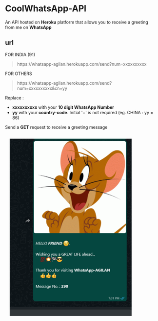 # CoolWhatsApp-API
An API hosted on **Heroku** platform that allows you to receive a greeting from me on **WhatsApp**

## url
FOR INDIA (91)
> htt<span>ps://</span>whatsapp-agilan.herokuapp.com/send?num=xxxxxxxxxx

FOR OTHERS 
> htt<span>ps://</span>whatsapp-agilan.herokuapp.com/send?num=xxxxxxxxxx&cn=yy

Replace :
* **xxxxxxxxxx** with your **10 digit WhatsApp Number**
* **yy** with your **country-code**. Initial '+' is not required (eg. CHINA : yy = 86)

Send a **GET** request to receive a greeting message

<img src="screenshot.png" width=400 style="margin:15px">